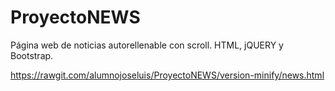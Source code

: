 # ProyectoNEWS
Página web de noticias autorellenable con scroll. HTML, jQUERY y Bootstrap.

https://rawgit.com/alumnojoseluis/ProyectoNEWS/version-minify/news.html
